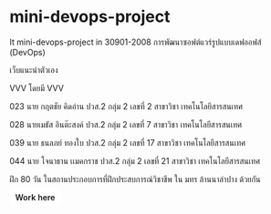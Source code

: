 # mini-devops-project #
 
It mini-devops-project in 30901-2008 การพัฒนาซอฟต์แวร์รูปแบบเดฟออฟส์ (DevOps) 

 เว็บแนะนำตัวเอง 
 
 VVV โดยมี VVV 
 
023 นาย กฤตชัย คิดอ่าน ปวส.2 กลุ่ม 2 เลขที่ 2 สาขาวิชา เทคโนโลยีสารสนเทศ 

028 นายเมธัส อินต๊ะสงค์ ปวส.2 กลุ่ม 2 เลขที่ 7 สาขาวิชา เทคโนโลยีสารสนเทศ 

039 นาย ธนลภย์ ทองใบ ปวส.2 กลุ่ม 2  เลขที่ 17 สาขาวิชา เทคโนโลยีสารสนเทศ 

044 นาย โจนาธาน เเมคกราช ปวส.2 กลุ่ม 2 เลขที่ 21 สาขาวิชา เทคโนโลยีสารสนเทศ 

ฝึก 80 วัน ในสถานประกอบการที่ฝึกประสบการณ์วิชาชีพ ใน มทร ล้านนาลำปาง ด้วยกัน

<a href="007XD.HTML" style="padding:8px 10px;border-radius:8px;background:rgb(255, 255, 255);color:var(--accent);text-decoration:none;font-weight:600">Work here</a>
